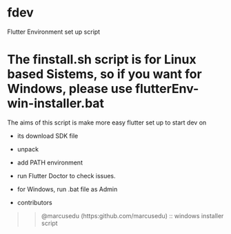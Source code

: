 # fdev
Flutter Environment set up script

# The finstall.sh script is for Linux based Sistems, so if you want for Windows, please use flutterEnv-win-installer.bat

The aims of this script is make more easy flutter set up to start dev on
* its download SDK file
* unpack
* add PATH environment
* run Flutter Doctor to check issues.

* for Windows, run .bat file as Admin

* contributors
>> @marcusedu (https:github.com/marcusedu) :: windows installer script
